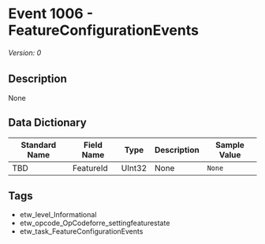 # Event 1006 - FeatureConfigurationEvents
###### Version: 0

## Description
None

## Data Dictionary
|Standard Name|Field Name|Type|Description|Sample Value|
|---|---|---|---|---|
|TBD|FeatureId|UInt32|None|`None`|

## Tags
* etw_level_Informational
* etw_opcode_OpCodeforre_settingfeaturestate
* etw_task_FeatureConfigurationEvents